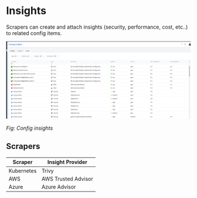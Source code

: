 # Insights

Scrapers can create and attach insights (security, performance, cost, etc..) to related config items.

![Config Insights](../../images/config-insights.png)

_Fig: Config insights_

## Scrapers

| Scraper    | Insight Provider    |
| ---------- | ------------------- |
| Kubernetes | Trivy               |
| AWS        | AWS Trusted Advisor |
| Azure      | Azure Advisor       |
